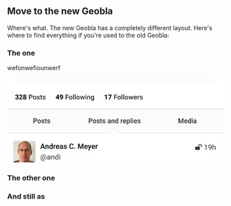 ## Move to the new Geobla

Where's what. The new Geobla has a completely different layout. Here's where to find everything if you're used to the old Geobla:

### The one

wefonwefiounwerf

![the one](../assets/screen1.png)

### The other one


### And still as
